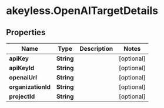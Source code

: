 # akeyless.OpenAITargetDetails

## Properties

Name | Type | Description | Notes
------------ | ------------- | ------------- | -------------
**apiKey** | **String** |  | [optional] 
**apiKeyId** | **String** |  | [optional] 
**openaiUrl** | **String** |  | [optional] 
**organizationId** | **String** |  | [optional] 
**projectId** | **String** |  | [optional] 


